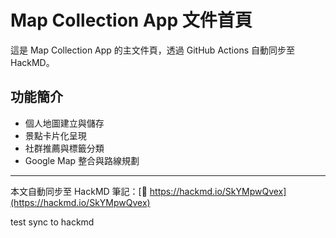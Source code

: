 # Map Collection App 文件首頁

這是 Map Collection App 的主文件頁，透過 GitHub Actions 自動同步至 HackMD。

## 功能簡介

- 個人地圖建立與儲存
- 景點卡片化呈現
- 社群推薦與標籤分類
- Google Map 整合與路線規劃

---

本文自動同步至 HackMD 筆記：[🔗 https://hackmd.io/SkYMpwQvex](https://hackmd.io/SkYMpwQvex)


<!-- test sync -->
test sync to hackmd
